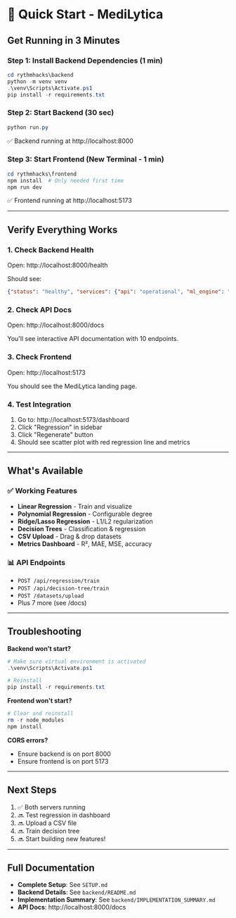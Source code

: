 # 🚀 Quick Start - MediLytica

## Get Running in 3 Minutes

### Step 1: Install Backend Dependencies (1 min)
```powershell
cd rythmhacks\backend
python -m venv venv
.\venv\Scripts\Activate.ps1
pip install -r requirements.txt
```

### Step 2: Start Backend (30 sec)
```powershell
python run.py
```
✅ Backend running at http://localhost:8000

### Step 3: Start Frontend (New Terminal - 1 min)
```powershell
cd rythmhacks\frontend
npm install  # Only needed first time
npm run dev
```
✅ Frontend running at http://localhost:5173

---

## Verify Everything Works

### 1. Check Backend Health
Open: http://localhost:8000/health

Should see:
```json
{"status": "healthy", "services": {"api": "operational", "ml_engine": "ready"}}
```

### 2. Check API Docs
Open: http://localhost:8000/docs

You'll see interactive API documentation with 10 endpoints.

### 3. Check Frontend
Open: http://localhost:5173

You should see the MediLytica landing page.

### 4. Test Integration
1. Go to: http://localhost:5173/dashboard
2. Click "Regression" in sidebar
3. Click "Regenerate" button
4. Should see scatter plot with red regression line and metrics

---

## What's Available

### ✅ Working Features
- **Linear Regression** - Train and visualize
- **Polynomial Regression** - Configurable degree
- **Ridge/Lasso Regression** - L1/L2 regularization
- **Decision Trees** - Classification & regression
- **CSV Upload** - Drag & drop datasets
- **Metrics Dashboard** - R², MAE, MSE, accuracy

### 📊 API Endpoints
- `POST /api/regression/train`
- `POST /api/decision-tree/train`
- `POST /datasets/upload`
- Plus 7 more (see /docs)

---

## Troubleshooting

**Backend won't start?**
```powershell
# Make sure virtual environment is activated
.\venv\Scripts\Activate.ps1

# Reinstall
pip install -r requirements.txt
```

**Frontend won't start?**
```powershell
# Clear and reinstall
rm -r node_modules
npm install
```

**CORS errors?**
- Ensure backend is on port 8000
- Ensure frontend is on port 5173

---

## Next Steps

1. ✅ Both servers running
2. 🔜 Test regression in dashboard
3. 🔜 Upload a CSV file
4. 🔜 Train decision tree
5. 🔜 Start building new features!

---

## Full Documentation

- **Complete Setup**: See `SETUP.md`
- **Backend Details**: See `backend/README.md`
- **Implementation Summary**: See `backend/IMPLEMENTATION_SUMMARY.md`
- **API Docs**: http://localhost:8000/docs
